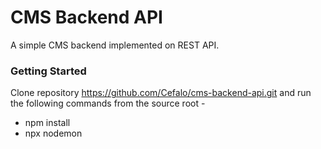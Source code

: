 # CMS Backend API

A simple CMS backend implemented on REST API.

### Getting Started
Clone repository https://github.com/Cefalo/cms-backend-api.git and run the following commands from the source root -
* npm install
* npx nodemon